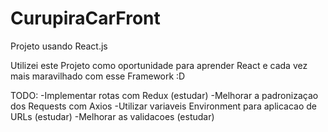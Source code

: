 # CurupiraCarFront
Projeto usando React.js

Utilizei este Projeto como oportunidade para aprender React e cada vez mais maravilhado com esse Framework :D


TODO:
-Implementar rotas com Redux (estudar)
-Melhorar a padronizaçao dos Requests com Axios
-Utilizar variaveis Environment para aplicacao de URLs (estudar)
-Melhorar as validacoes (estudar)
